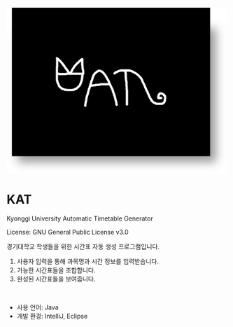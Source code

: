 ![KAT_logo](KAT_logo.png)

# KAT
Kyonggi University Automatic Timetable Generator

License: GNU General Public License v3.0

경기대학교 학생들을 위한 시간표 자동 생성 프로그램입니다.  
1. 사용자 입력을 통해 과목명과 시간 정보를 입력받습니다.
2. 가능한 시간표들을 조합합니다.
3. 완성된 시간표들을 보여줍니다.
  
&nbsp;  
  
- 사용 언어: Java  
- 개발 환경: IntelliJ, Eclipse
